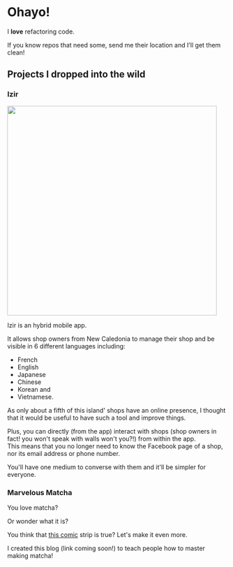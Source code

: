 # Ohayo!

I **love** refactoring code.

If you know repos that need some, send me their location and I'll get them clean!

## Projects I dropped into the wild

### Izir

<img src="https://izir.nc/images/izir_orange.svg" width="480" />

Izir is an hybrid mobile app.

It allows shop owners from New Caledonia to manage their shop and be visible in 6 different languages including:
- French
- English
- Japanese
- Chinese
- Korean and
- Vietnamese.

As only about a fifth of this island' shops have an online presence, I thought that it would be useful to have such a tool and improve things.

Plus, you can directly (from the app) interact with shops (shop owners in fact! you won't speak with walls won't you?!) from within the app.  
This means that you no longer need to know the Facebook page of a shop, nor its email address or phone number.

You'll have one medium to converse with them and it'll be simpler for everyone.


### Marvelous Matcha

You love matcha?

Or wonder what it is?

You think that [this comic](https://medium.com/slackjaw/coffee-people-vs-tea-people-b14a54714167) strip is true?
Let's make it even more.

I created this blog (link coming soon!) to teach people how to master making matcha!
